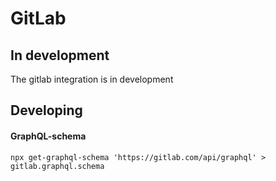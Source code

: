 # GitLab

## In development
The gitlab integration is in development

## Developing

#### GraphQL-schema

```shell
npx get-graphql-schema 'https://gitlab.com/api/graphql' > gitlab.graphql.schema
```
